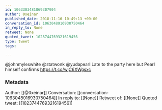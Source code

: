 ```yaml
---
id: 1063383481869307904
author: 0xeinar
published_date: 2018-11-16 10:49:13 +00:00
conversation_id: 1063048016930750464
in_reply_to: None
retweet: None
quoted_tweet: 1023744769321619456
type: tweet
tags:

---
```


@johnmyleswhite @statwonk @yudapearl Late to the party here but Pearl himself confirms https://t.co/wjC6XWgsxc

### Metadata

Author: [[@0xeinar]]
Conversation: [[conversation-1063048016930750464]]
In reply to: [[None]]
Retweet of: [[None]]
Quoted tweet: [[1023744769321619456]]
